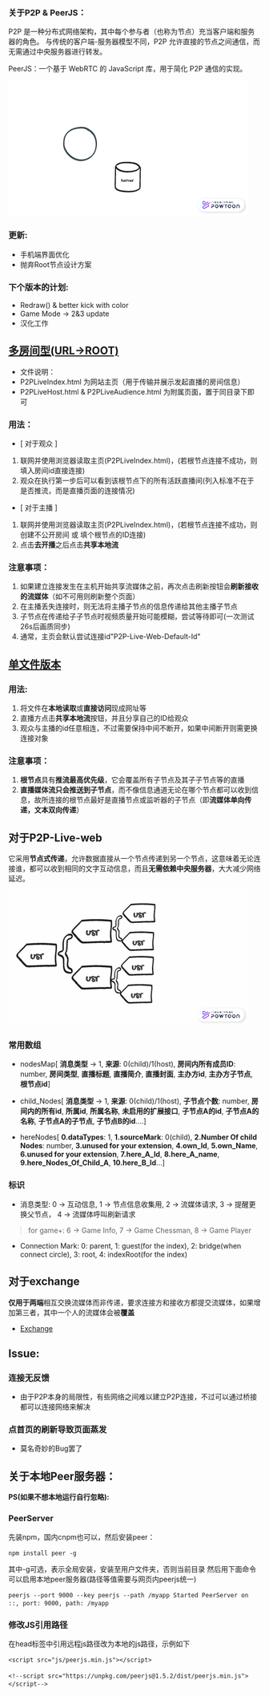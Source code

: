 ### **关于P2P & PeerJS**：
P2P 是一种分布式网络架构，其中每个参与者（也称为节点）充当客户端和服务器的角色。
与传统的客户端-服务器模型不同，P2P 允许直接的节点之间通信，而无需通过中央服务器进行转发。

PeerJS：一个基于 WebRTC 的 JavaScript 库，用于简化 P2P 通信的实现。

![P2PGIF](https://github.com/aiksxd/material/blob/main/img/P2PGIF.gif)

### 更新:
+ 手机端界面优化
+ 抛弃Root节点设计方案

### 下个版本的计划:
+ Redraw() & better kick with color
+ Game Mode -> 2&3 update
+ 汉化工作

## [多房间型(URL->ROOT)](https://aiksxd.github.io/P2PLiveIndex.html)
+ 文件说明：
+ P2PLiveIndex.html 为网站主页（用于传输并展示发起直播的房间信息）
+ P2PLiveHost.html & P2PLiveAudience.html 为附属页面，置于同目录下即可
### 用法：
+ [ 对于观众 ]
1. 联网并使用浏览器读取主页(P2PLiveIndex.html)，(若根节点连接不成功，则填入房间id直接连接)
3. 观众在执行第一步后可以看到该根节点下的所有活跃直播间(列入标准不在于是否推流，而是直播页面的连接情况)
+ [ 对于主播 ]
1. 联网并使用浏览器读取主页(P2PLiveIndex.html)，(若根节点连接不成功，则创建不公开房间 或 填个根节点的ID连接)
2. 点击**去开播**之后点击**共享本地流**

### **注意事项**：
1. 如果建立连接发生在主机开始共享流媒体之前，再次点击刷新按钮会**刷新接收的流媒体**（如不可用则刷新整个页面）
2. 在主播丢失连接时，则无法将主播子节点的信息传递给其他主播子节点
3. 子节点在传递给子子节点时视频质量开始可能模糊，尝试等待即可(一次测试26s后画质同步)
4. 通常，主页会默认尝试连接id"P2P-Live-Web-Default-Id"


## [单文件版本](https://aiksxd.github.io/SingleP2PLiveVersion.html)
### 用法:
1. 将文件在**本地读取**或**直接访问**现成网址等
2. 直播方点击**共享本地流**按钮，并且分享自己的ID给观众
3. 观众与主播的id任意相连，不过需要保持中间不断开，如果中间断开则需更换连接对象

### **注意事项**：
1. **根节点**具有**推流最高优先级**，它会覆盖所有子节点及其子子节点等的直播
2. **直播媒体流只会推送到子节点**，而不像信息通道无论在哪个节点都可以收到信息，故所连接的根节点最好是直播节点或监听器的子节点（即**流媒体单向传递，文本双向传递**）

## 对于**P2P-Live-web**
它采用**节点式传递**，允许数据直接从一个节点传递到另一个节点，这意味着无论连接谁，都可以收到相同的文字互动信息，而且**无需依赖中央服务器**，大大减少网络延迟。

 ![DeliverGIF](https://github.com/aiksxd/material/blob/main/img/DeliverGIF.gif)

### 常用数组
+ nodesMap[ **消息类型** -> 1, **来源**: 0(child)/1(host), **房间内所有成员ID**: number, **房间类型**, **直播标题**, **直播简介**, **直播封面**, **主办方id**, **主办方子节点**, **根节点id**]

+ child_Nodes[ **消息类型** -> 1, **来源**: 0(child)/1(host), **子节点个数**: number, **房间内的所有id**, **所属id**, **所属名称**, **未启用的扩展接口**, **子节点A的id**, **子节点A的名称**, **子节点A的子节点**, **子节点B的id**....]

+ hereNodes[ **0.dataTypes**: 1, **1.sourceMark**: 0(child), **2.Number Of child Nodes**: number, **3.unused for your extension**, **4.own_Id**, **5.own_Name**, **6.unused for your extension**, **7.here_A_Id**, **8.here_A_name**, **9.here_Nodes_Of_Child_A**, **10.here_B_Id**...]

### 标识
+ 消息类型: 0 -> 互动信息, 1 -> 节点信息收集用, 2 -> 流媒体请求, 3 -> 提醒更换父节点， 4 -> 流媒体呼叫刷新请求
> for game+: 6 -> Game Info, 7 -> Game Chessman, 8 -> Game Player

+ Connection Mark: 0: parent, 1: guest(for the index), 2: bridge(when connect circle), 3: root, 4: indexRoot(for the index)

## 对于**exchange**
**仅用于两端**相互交换流媒体而非传递，要求连接方和接收方都提交流媒体，如果增加第三者，其中一个人的流媒体会被**覆盖**
- [Exchange](https://aiksxd.github.io/exchange.html)

## Issue: 
### 连接无反馈
+ 由于P2P本身的局限性，有些网络之间难以建立P2P连接，不过可以通过桥接都可以连接网络来解决
### 点首页的刷新导致页面蒸发
+ 莫名奇妙的Bug罢了

## **关于本地Peer服务器**：
**PS(如果不想本地运行自行忽略):**
### PeerServer
先装npm，国内cnpm也可以，然后安装peer：
```
npm install peer -g
```
其中-g可选，表示全局安装，安装至用户文件夹，否则当前目录 
然后用下面命令可以启用本地peer服务器(路径等值需要与网页内peerjs统一)
```
peerjs --port 9000 --key peerjs --path /myapp Started PeerServer on ::, port: 9000, path: /myapp
```
### 修改JS引用路径
在head标签中引用远程js路径改为本地的js路径，示例如下
```
<script src="js/peerjs.min.js"></script>

<!--script src="https://unpkg.com/peerjs@1.5.2/dist/peerjs.min.js"></script-->
```

